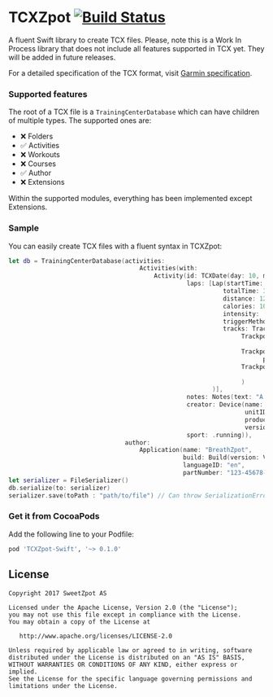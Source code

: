 # TCXZpot [![Build Status](https://travis-ci.org/SweetzpotAS/TCXZpot-Swift.svg?branch=master)](https://travis-ci.org/SweetzpotAS/TCXZpot-Swift)

A fluent Swift library to create TCX files. Please, note this is a Work In Process library that does not include all features supported in TCX yet. They will be added in future releases.

For a detailed specification of the TCX format, visit [Garmin specification](http://www8.garmin.com/xmlschemas/TrainingCenterDatabasev2.xsd).

### Supported features

The root of a TCX file is a `TrainingCenterDatabase` which can have children of multiple types. The supported ones are:

- ❌ Folders
- ✅ Activities
- ❌ Workouts
- ❌ Courses
- ✅ Author
- ❌ Extensions

Within the supported modules, everything has been implemented except Extensions.

### Sample

You can easily create TCX files with a fluent syntax in TCXZpot:

``` swift
let db = TrainingCenterDatabase(activities:
                                    Activities(with:
                                        Activity(id: TCXDate(day: 10, month: 2, year: 2017, hour: 10, minute: 42, second: 0)!,
                                                 laps: [Lap(startTime: TCXDate(day: 10, month: 2, year: 2017, hour: 10, minute: 42, second: 0)!,
                                                           totalTime: 3000,
                                                           distance: 1200,
                                                           calories: 100,
                                                           intensity: .active,
                                                           triggerMethod: .manual,
                                                           tracks: Track(with:
                                                                Trackpoint(time: TCXDate(day: 10, month: 2, year: 2017, hour: 10, minute: 42, second: 0)!,
                                                                           position: Position(latitude: -3.6714, longitude: 36.8936)),
                                                                Trackpoint(time: TCXDate(day: 10, month: 2, year: 2017, hour: 10, minute: 42, second: 43)!,
                                                                      position: Position(latitude: -3.6727, longitude: 36.8946)),
                                                                Trackpoint(time: TCXDate(day: 10, month: 2, year: 2017, hour: 10, minute: 43, second: 20)!,
                                                                           position: Position(latitude: -3.6733, longitude: 36.901))
                                                                )
                                                        )],
                                                 notes: Notes(text: "A sample session"),
                                                 creator: Device(name: "BreathZpot Sensor",
                                                                 unitID: 1,
                                                                 productID: 1234567,
                                                                 version: Version(versionMajor: 1, versionMinor: 0)),
                                                 sport: .running)),
                                author:
                                    Application(name: "BreathZpot",
                                                build: Build(version: Version(versionMajor: 1, versionMinor: 0)),
                                                languageID: "en",
                                                partNumber: "123-45678-90"))
let serializer = FileSerializer()
db.serialize(to: serializer)
serializer.save(toPath : "path/to/file") // Can throw SerializationError.fileNotSaved
```

### Get it from CocoaPods

Add the following line to your Podfile:

``` ruby
pod 'TCXZpot-Swift', '~> 0.1.0'
```

## License

    Copyright 2017 SweetZpot AS

    Licensed under the Apache License, Version 2.0 (the "License");
    you may not use this file except in compliance with the License.
    You may obtain a copy of the License at

       http://www.apache.org/licenses/LICENSE-2.0

    Unless required by applicable law or agreed to in writing, software
    distributed under the License is distributed on an "AS IS" BASIS,
    WITHOUT WARRANTIES OR CONDITIONS OF ANY KIND, either express or implied.
    See the License for the specific language governing permissions and
    limitations under the License.
